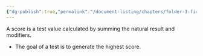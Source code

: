 ```yaml
---
{"dg-publish":true,"permalink":"/document-listing/chapters/folder-1-first-steps/tests-folder/score/"}
---
```


A score is a test value calculated by summing the natural result and modifiers. 
- The goal of a test is to generate the highest score.